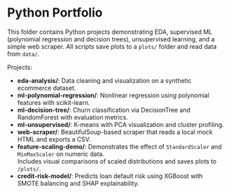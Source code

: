 # Python Portfolio

This folder contains Python projects demonstrating EDA, supervised ML (polynomial regression and decision trees),
unsupervised learning, and a simple web scraper. All scripts save plots to a `plots/` folder and read data from `data/`.

Projects:
- **eda-analysis/**: Data cleaning and visualization on a synthetic ecommerce dataset.
- **ml-polynomial-regression/**: Nonlinear regression using polynomial features with scikit-learn.
- **ml-decision-tree/**: Churn classification via DecisionTree and RandomForest with evaluation metrics.
- **ml-unsupervised/**: K-means with PCA visualization and cluster profiling.
- **web-scraper/**: BeautifulSoup-based scraper that reads a local mock HTML and exports a CSV.
- **feature-scaling-demo/**: Demonstrates the effect of `StandardScaler` and `MinMaxScaler` on numeric data.  
  Includes visual comparisons of scaled distributions and saves plots to `/plots/`.
- **credit-risk-model/**: Predicts loan default risk using XGBoost with SMOTE balancing and SHAP explainability.
